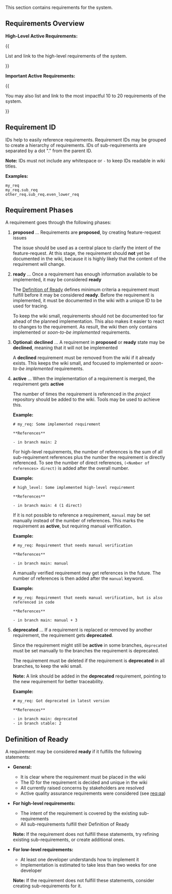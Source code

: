 This section contains requirements for the system.

## Requirements Overview

**High-Level Active Requirements:**

{{
  
List and link to the high-level requirements of the system.

}}

**Important Active Requirements:**

{{
  
You may also list and link to the most impactful 10 to 20 requirements of the system.

}}

## Requirement ID

IDs help to easily reference requirements.
Requirement IDs may be grouped to create a hierarchy of requirements.
IDs of sub-requirements are separated by a dot "." from the parent ID.

**Note:** IDs must not include any whitespace or `-` to keep IDs readable in wiki titles.

**Examples:**

```
my_req
my_req.sub_req
other_req.sub_req.even_lower_req
```

## Requirement Phases

A requirement goes through the following phases:

1. **proposed** ... Requirements are **proposed**, by creating feature-request issues

   The issue should be used as a central place to clarify the intent of the feature-request.
   At this stage, the requirement should **not** yet be documented in the wiki, because it is highly likely
   that the content of the requirement will change.

2. **ready** ... Once a requirement has enough information available to be implemented, it may be considered **ready**

   The [Definition of Ready](#definition-of-ready) defines minimum criteria a requirement must fulfill before it may be considered **ready**.
   Before the requirement is implemented, it must be documented in the wiki with a unique ID to be used for tracing.

   To keep the wiki small, requirements should not be documented too far ahead of the planned implementation.
   This also makes it easier to react to changes to the requirement.
   As result, the wiki then only contains implemented or *soon-to-be implemented* requirements.

3. **Optional: declined** ... A requirement in **proposed** or **ready** state may be **declined**, meaning that it will not be implemented

   A **declined** requirement must be removed from the wiki if it already exists.
   This keeps the wiki small, and focused to implemented or *soon-to-be implemented* requirements.

4. **active** ... When the implementation of a requirement is merged, the requirement gets **active**

   The number of times the requirement is referenced in the *project* repository should be added to the wiki.
   Tools may be used to achieve this.

   **Example:**

   ```
   # my_req: Some implemented requirement
   
   **References**

   - in branch main: 2
   ```

   For high-level requirements, the number of references is the sum of all sub-requirement references plus the number the requirement is directly referenced.
   To see the number of direct references, `(<Number of references> direct)` is added after the overall number.

   **Example:**

   ```
   # high_level: Some implemented high-level requirement
   
   **References**

   - in branch main: 4 (1 direct)
   ```

   If it is not possible to reference a requirement, `manual` may be set manually instead of the number of references.
   This marks the requirement as **active**, but requiring manual verification.

   **Example:**

   ```
   # my_req: Requirement that needs manual verification
   
   **References**

   - in branch main: manual
   ```

   A manually verified requirement may get references in the future.
   The number of references is then added after the `manual` keyword.

   **Example:**

   ```
   # my_req: Requirement that needs manual verification, but is also referenced in code
   
   **References**

   - in branch main: manual + 3
   ```

5. **deprecated** ... If a requirement is replaced or removed by another requirement, the requirement gets **deprecated**.

   Since the requirement might still be **active** in some branches, `deprecated` must be set manually to the branches
   the requirement is deprecated.

   The requirement must be deleted if the requirement is **deprecated** in all branches, to keep the wiki small.

   **Note:** A link should be added in the **deprecated** requirement, pointing to the new requirement for better traceability.

   **Example:**

   ```
   # my_req: Got deprecated in latest version

   **References**

   - in branch main: deprecated
   - in branch stable: 2
   ```

## Definition of Ready

A requirement may be considered **ready** if it fulfills the following statements:

- **General:**

  - It is clear where the requirement must be placed in the wiki
  - The ID for the requirement is decided and unique in the wiki
  - All currently raised concerns by stakeholders are resolved
  - Active quality assurance requirements were considered (see [req:qa](5-REQ-qa))

- **For high-level requirements:**

  - The intent of the requirement is covered by the existing sub-requirements 
  - All sub-requirements fulfill their Definition of Ready

  **Note:** If the requirement does not fulfill these statements, try refining existing sub-requirements, or create additional ones.

- **For low-level requirements:**

  - At least one developer understands how to implement it
  - Implementation is estimated to take less than two weeks for one developer

  **Note:** If the requirement does not fulfill these statements, consider creating sub-requirements for it. 
